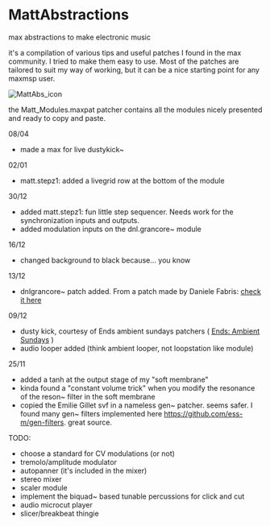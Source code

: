 # MattAbstractions

max abstractions to make electronic music

it's a compilation of various tips and useful patches I found in the max community.
I tried to make them easy to use. 
Most of the patches are tailored to suit my way of working, but it can be a nice starting point for any maxmsp user.

![MattAbs_icon](https://github.com/user-attachments/assets/ccd71170-0de5-438a-9ca7-b68f53adca42)

the Matt_Modules.maxpat patcher contains all the modules nicely presented and ready to copy and paste.

08/04

- made a max for live dustykick~ 

02/01

- matt.stepz1: added a livegrid row at the bottom of the module

30/12

- added matt.stepz1: fun little step sequencer. Needs work for the synchronization inputs and outputs.
- added modulation inputs on the dnl.grancore~ module

16/12

- changed background to black because... you know

13/12

- dnlgrancore~ patch added. From a patch made by Daniele Fabris: <a href="https://cycling74.com/articles/3-explorations-in-gen~">check it here</a>


09/12
- dusty kick, courtesy of Ends ambient sundays patchers ( <a href="https://cycling74.com/articles/ends-ambient-sunday-live-streams">Ends: Ambient Sundays</a> )
- audio looper added (think ambient looper, not loopstation like module)

25/11 
- added a tanh at the output stage of my "soft membrane"
- kinda found a "constant volume trick" when you modify the resonance of the reson~ filter in the soft membrane
- copied the Emilie Gillet svf in a nameless gen~ patcher. seems safer.
  I found many gen~ filters implemented here https://github.com/ess-m/gen-filters. great source.


TODO:

- choose a standard for CV modulations (or not)
- tremolo/amplitude modulator
- autopanner (it's included in the mixer)
- stereo mixer
- scaler module
- implement the biquad~ based tunable percussions for click and cut
- audio microcut player
- slicer/breakbeat thingie
  
